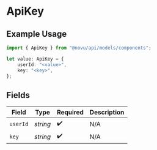 # ApiKey

## Example Usage

```typescript
import { ApiKey } from "@novu/api/models/components";

let value: ApiKey = {
    userId: "<value>",
    key: "<key>",
};
```

## Fields

| Field              | Type               | Required           | Description        |
| ------------------ | ------------------ | ------------------ | ------------------ |
| `userId`           | *string*           | :heavy_check_mark: | N/A                |
| `key`              | *string*           | :heavy_check_mark: | N/A                |